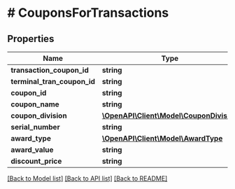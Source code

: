 # # CouponsForTransactions

## Properties

Name | Type | Description | Notes
------------ | ------------- | ------------- | -------------
**transaction_coupon_id** | **string** |  | [optional]
**terminal_tran_coupon_id** | **string** |  | [optional]
**coupon_id** | **string** |  |
**coupon_name** | **string** |  | [optional]
**coupon_division** | [**\OpenAPI\Client\Model\CouponDivision**](CouponDivision.md) |  | [optional]
**serial_number** | **string** |  | [optional]
**award_type** | [**\OpenAPI\Client\Model\AwardType**](AwardType.md) |  | [optional]
**award_value** | **string** |  | [optional]
**discount_price** | **string** |  | [optional]

[[Back to Model list]](../../README.md#models) [[Back to API list]](../../README.md#endpoints) [[Back to README]](../../README.md)
